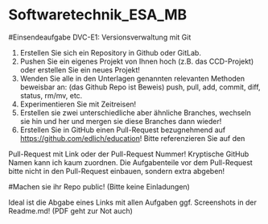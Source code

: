 # Softwaretechnik_ESA_MB

#Einsendeaufgabe DVC-E1: Versionsverwaltung mit Git
1.	Erstellen Sie sich ein Repository in Github oder GitLab.
2.	Pushen Sie ein eigenes Projekt von Ihnen hoch (z.B. das CCD-Projekt) oder erstellen Sie ein neues Projekt!
3.	Wenden Sie alle in den Unterlagen genannten relevanten Methoden beweisbar an: (das Github Repo ist Beweis) push, pull, add, commit, diff, status, rm/mv, etc.
4.	Experimentieren Sie mit Zeitreisen!
5.	Erstellen sie zwei unterschiedliche aber ähnliche Branches, wechseln sie hin und her und mergen sie diese Branches dann wieder!
6.	Erstellen Sie in GitHub einen Pull-Request bezugnehmend auf https://github.com/edlich/education! Bitte referenzieren Sie auf den 

Pull-Request mit Link oder der Pull-Request Nummer! Kryptische GitHub Namen kann ich kaum zuordnen. Die Aufgabenteile vor dem Pull-Request bitte nicht in den Pull-Request einbauen, sondern extra abgeben!

#Machen sie ihr Repo public! (Bitte keine Einladungen)

Ideal ist die Abgabe eines Links mit allen Aufgaben ggf. Screenshots in der Readme.md!
(PDF geht zur Not auch)


